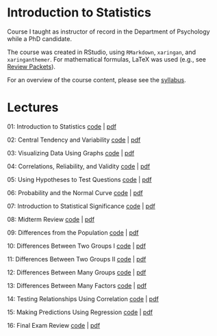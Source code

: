 # Introduction to Statistics

Course I taught as instructor of record in the Department of Psychology while a PhD candidate. 

The course was created in RStudio, using `RMarkdown`, `xaringan`, and `xaringanthemer`. For mathematical formulas, LaTeX was used (e.g., see [Review Packets](https://github.com/chrisagunderson/intro-statistics-psychology/tree/master/review-packets)).

For an overview of the course content, please see the [syllabus](https://github.com/chrisagunderson/intro-statistics-psychology/blob/master/syllabus/psyc-2300-intro-stats-syllabus.pdf).

# Lectures

01: Introduction to Statistics [code](https://github.com/chrisagunderson/intro-statistics-psychology/blob/master/lectures/lecture-01-introduction.Rmd) | [pdf](https://github.com/chrisagunderson/intro-statistics-psychology/blob/master/lectures/lecture-01-introduction.pdf)

02: Central Tendency and Variability [code](https://github.com/chrisagunderson/intro-statistics-psychology/blob/master/lectures/lecture-02-central-tendency-variability.Rmd) | [pdf](https://github.com/chrisagunderson/intro-statistics-psychology/blob/master/lectures/lecture-02-central-tendency-variability.pdf)

03: Visualizing Data Using Graphs [code](https://github.com/chrisagunderson/intro-statistics-psychology/blob/master/lectures/lecture-03-visualizing-data-using-graphs.Rmd) | [pdf](https://github.com/chrisagunderson/intro-statistics-psychology/blob/master/lectures/lecture-03-visualizing-data-using-graphs.pdf)

04: Correlations, Reliability, and Validity [code](https://github.com/chrisagunderson/intro-statistics-psychology/blob/master/lectures/lecture-04-correlation-validity-reliability.Rmd) | [pdf](https://github.com/chrisagunderson/intro-statistics-psychology/blob/master/lectures/lecture-04-correlation-validity-reliability.pdf)

05: Using Hypotheses to Test Questions [code](https://github.com/chrisagunderson/intro-statistics-psychology/blob/master/lectures/lecture-05-using-hypotheses-to-test-questions.Rmd) | [pdf](https://github.com/chrisagunderson/intro-statistics-psychology/blob/master/lectures/lecture-05-using-hypotheses-to-test-questions.pdf)

06: Probability and the Normal Curve [code](https://github.com/chrisagunderson/intro-statistics-psychology/blob/master/lectures/lecture-06-probability-and-the-normal-curve.Rmd) | [pdf](https://github.com/chrisagunderson/intro-statistics-psychology/blob/master/lectures/lecture-06-probability-and-the-normal-curve.pdf)

07: Introduction to Statistical Significance [code](https://github.com/chrisagunderson/intro-statistics-psychology/blob/master/lectures/lecture-07-introduction-to-statistical-significance.Rmd) | [pdf](https://github.com/chrisagunderson/intro-statistics-psychology/blob/master/lectures/lecture-07-introduction-to-statistical-significance.pdf)

08: Midterm Review [code](https://github.com/chrisagunderson/intro-statistics-psychology/blob/master/lectures/lecture-08-midterm-review.Rmd) | [pdf](https://github.com/chrisagunderson/intro-statistics-psychology/blob/master/lectures/lecture-08-midterm-review.pdf)

09: Differences from the Population [code](https://github.com/chrisagunderson/intro-statistics-psychology/blob/master/lectures/lecture-09-differences-from-the-population.Rmd) | [pdf](https://github.com/chrisagunderson/intro-statistics-psychology/blob/master/lectures/lecture-09-differences-from-the-population.pdf)

10: Differences Between Two Groups I [code](https://github.com/chrisagunderson/intro-statistics-psychology/blob/master/lectures/lecture-10-differences-between-two-groups-i.Rmd) | [pdf](https://github.com/chrisagunderson/intro-statistics-psychology/blob/master/lectures/lecture-10-differences-between-two-groups-i.pdf)

11: Differences Between Two Groups II [code](https://github.com/chrisagunderson/intro-statistics-psychology/blob/master/lectures/lecture-11-differences-between-two-groups-ii.Rmd) | [pdf](https://github.com/chrisagunderson/intro-statistics-psychology/blob/master/lectures/lecture-11-differences-between-two-groups-ii.pdf)

12: Differences Between Many Groups [code](https://github.com/chrisagunderson/intro-statistics-psychology/blob/master/lectures/lecture-12-differences-between-many-groups.Rmd) | [pdf](https://github.com/chrisagunderson/intro-statistics-psychology/blob/master/lectures/lecture-12-differences-between-many-groups.pdf)

13: Differences Between Many Factors [code](https://github.com/chrisagunderson/intro-statistics-psychology/blob/master/lectures/lecture-13-differences-between-many-factors.Rmd) | [pdf](https://github.com/chrisagunderson/intro-statistics-psychology/blob/master/lectures/lecture-13-differences-between-many-factors.pdf)

14: Testing Relationships Using Correlation [code](https://github.com/chrisagunderson/intro-statistics-psychology/blob/master/lectures/lecture-14-testing-relationships-with-correlations.Rmd) | [pdf](https://github.com/chrisagunderson/intro-statistics-psychology/blob/master/lectures/lecture-14-testing-relationships-with-correlations.pdf)

15: Making Predictions Using Regression [code](https://github.com/chrisagunderson/intro-statistics-psychology/blob/master/lectures/lecture-15-making-predictions-using-regression.Rmd) | [pdf](https://github.com/chrisagunderson/intro-statistics-psychology/blob/master/lectures/lecture-15-making-predictions-using-regression.pdf)

16: Final Exam Review [code](https://github.com/chrisagunderson/intro-statistics-psychology/blob/master/lectures/lecture-16-final-exam-review.Rmd) | [pdf](https://github.com/chrisagunderson/intro-statistics-psychology/blob/master/lectures/lecture-16-final-exam-review.pdf)

